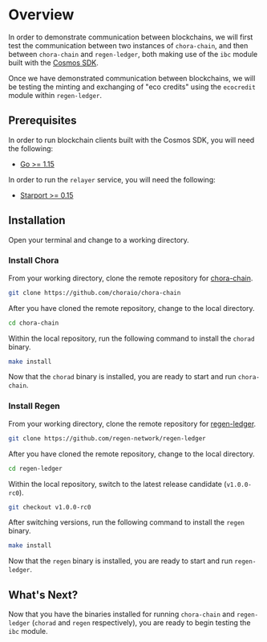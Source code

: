 # Overview

In order to demonstrate communication between blockchains, we will first test the communication between two instances of `chora-chain`, and then between `chora-chain` and `regen-ledger`, both making use of the `ibc` module built with the [Cosmos SDK](https://github.com/cosmos/cosmos-sdk).

Once we have demonstrated communication between blockchains, we will be testing the minting and exchanging of "eco credits" using the `ecocredit` module within `regen-ledger`.

## Prerequisites

In order to run blockchain clients built with the Cosmos SDK, you will need the following:

- [Go >= 1.15](https://golang.org/doc/install)

In order to run the `relayer` service, you will need the following:

- [Starport >= 0.15](https://github.com/tendermint/starport)

## Installation

Open your terminal and change to a working directory.

### Install Chora

From your working directory, clone the remote repository for [chora-chain](https://github.com/choraio/chora-chain).

```sh
git clone https://github.com/choraio/chora-chain
```

After you have cloned the remote repository, change to the local directory.

```sh
cd chora-chain
```

Within the local repository, run the following command to install the `chorad` binary.

```sh
make install
```

Now that the `chorad` binary is installed, you are ready to start and run `chora-chain`.

### Install Regen

From your working directory, clone the remote repository for [regen-ledger](https://github.com/regen-network/regen-ledger).

```sh
git clone https://github.com/regen-network/regen-ledger
```

After you have cloned the remote repository, change to the local directory.

```sh
cd regen-ledger
```

Within the local repository, switch to the latest release candidate (`v1.0.0-rc0`).

```sh
git checkout v1.0.0-rc0
```

After switching versions, run the following command to install the `regen` binary.

```sh
make install
```

Now that the `regen` binary is installed, you are ready to start and run `regen-ledger`.

## What's Next?

Now that you have the binaries installed for running `chora-chain` and `regen-ledger` (`chorad` and `regen` respectively), you are ready to begin testing the `ibc` module.